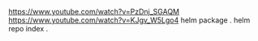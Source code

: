 https://www.youtube.com/watch?v=PzDnj_SGAQM
https://www.youtube.com/watch?v=KJgv_W5Lgo4
helm package .
helm repo index .
